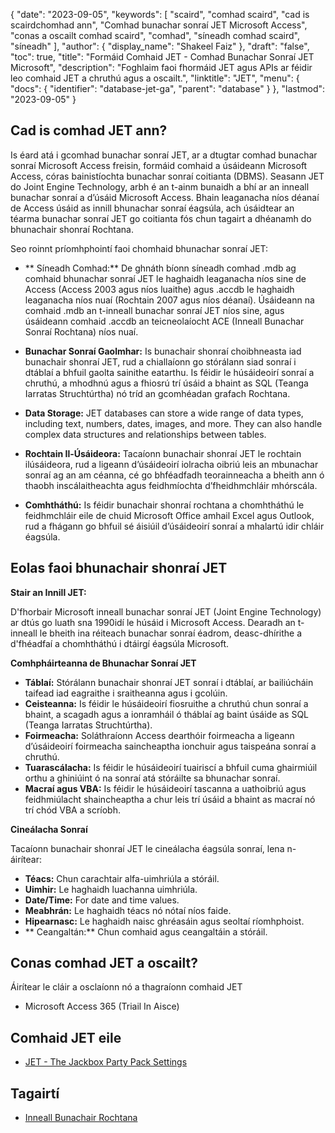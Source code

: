 {
  "date": "2023-09-05",
  "keywords": [
"scaird",
"comhad scaird",
"cad is scairdchomhad ann",
"Comhad bunachar sonraí JET Microsoft Access",
"conas a oscailt comhad scaird",
"comhad",
"síneadh comhad scaird",
"síneadh"
],
  "author": {
    "display_name": "Shakeel Faiz"
},
  "draft": "false",
  "toc": true,
  "title": "Formáid Comhaid JET - Comhad Bunachar Sonraí JET Microsoft",
  "description": "Foghlaim faoi fhormáid JET agus APIs ar féidir leo comhaid JET a chruthú agus a oscailt.",
  "linktitle": "JET",
  "menu": {
    "docs": {
      "identifier": "database-jet-ga",
      "parent": "database"
}
},
  "lastmod": "2023-09-05"
}

## Cad is comhad JET ann?

Is éard atá i gcomhad bunachar sonraí JET, ar a dtugtar comhad bunachar sonraí Microsoft Access freisin, formáid comhaid a úsáideann Microsoft Access, córas bainistíochta bunachar sonraí coitianta (DBMS). Seasann JET do Joint Engine Technology, arbh é an t-ainm bunaidh a bhí ar an inneall bunachar sonraí a d’úsáid Microsoft Access. Bhain leaganacha níos déanaí de Access úsáid as innill bhunachar sonraí éagsúla, ach úsáidtear an téarma bunachar sonraí JET go coitianta fós chun tagairt a dhéanamh do bhunachair shonraí Rochtana.

Seo roinnt príomhphointí faoi chomhaid bhunachar sonraí JET:

- ** Síneadh Comhad:** De ghnáth bíonn síneadh comhad .mdb ag comhaid bhunachar sonraí JET le haghaidh leaganacha níos sine de Access (Access 2003 agus níos luaithe) agus .accdb le haghaidh leaganacha níos nuaí (Rochtain 2007 agus níos déanaí). Úsáideann na comhaid .mdb an t-inneall bunachar sonraí JET níos sine, agus úsáideann comhaid .accdb an teicneolaíocht ACE (Inneall Bunachar Sonraí Rochtana) níos nuaí.

- **Bunachar Sonraí Gaolmhar:** Is bunachair shonraí choibhneasta iad bunachair shonraí JET, rud a chiallaíonn go stórálann siad sonraí i dtáblaí a bhfuil gaolta sainithe eatarthu. Is féidir le húsáideoirí sonraí a chruthú, a mhodhnú agus a fhiosrú trí úsáid a bhaint as SQL (Teanga Iarratas Struchtúrtha) nó tríd an gcomhéadan grafach Rochtana.

- **Data Storage:** JET databases can store a wide range of data types, including text, numbers, dates, images, and more. They can also handle complex data structures and relationships between tables.

- **Rochtain Il-Úsáideora:** Tacaíonn bunachair shonraí JET le rochtain ilúsáideora, rud a ligeann d’úsáideoirí iolracha oibriú leis an mbunachar sonraí ag an am céanna, cé go bhféadfadh teorainneacha a bheith ann ó thaobh inscálaitheachta agus feidhmíochta d’fheidhmchláir mhórscála.

- **Comhtháthú:** Is féidir bunachair shonraí rochtana a chomhtháthú le feidhmchláir eile de chuid Microsoft Office amhail Excel agus Outlook, rud a fhágann go bhfuil sé áisiúil d’úsáideoirí sonraí a mhalartú idir chláir éagsúla.

## Eolas faoi bhunachair shonraí JET

**Stair an Innill JET:**

D'fhorbair Microsoft inneall bunachar sonraí JET (Joint Engine Technology) ar dtús go luath sna 1990idí le húsáid i Microsoft Access. Dearadh an t-inneall le bheith ina réiteach bunachar sonraí éadrom, deasc-dhírithe a d'fhéadfaí a chomhtháthú i dtáirgí éagsúla Microsoft.

**Comhpháirteanna de Bhunachar Sonraí JET**

- **Táblaí:** Stórálann bunachair shonraí JET sonraí i dtáblaí, ar bailiúcháin taifead iad eagraithe i sraitheanna agus i gcolúin.
- **Ceisteanna:** Is féidir le húsáideoirí fiosruithe a chruthú chun sonraí a bhaint, a scagadh agus a ionramháil ó tháblaí ag baint úsáide as SQL (Teanga Iarratas Struchtúrtha).
- **Foirmeacha:** Soláthraíonn Access dearthóir foirmeacha a ligeann d’úsáideoirí foirmeacha saincheaptha ionchuir agus taispeána sonraí a chruthú.
- **Tuarascálacha:** Is féidir le húsáideoirí tuairiscí a bhfuil cuma ghairmiúil orthu a ghiniúint ó na sonraí atá stóráilte sa bhunachar sonraí.
- **Macraí agus VBA:** Is féidir le húsáideoirí tascanna a uathoibriú agus feidhmiúlacht shaincheaptha a chur leis trí úsáid a bhaint as macraí nó trí chód VBA a scríobh.

**Cineálacha Sonraí**

Tacaíonn bunachair shonraí JET le cineálacha éagsúla sonraí, lena n-áirítear:

- **Téacs:** Chun carachtair alfa-uimhriúla a stóráil.
- **Uimhir:** Le haghaidh luachanna uimhriúla.
- **Date/Time:** For date and time values.
- **Meabhrán:** Le haghaidh téacs nó nótaí níos faide.
- **Hipearnasc:** Le haghaidh naisc ghréasáin agus seoltaí ríomhphoist.
- ** Ceangaltán:** Chun comhaid agus ceangaltáin a stóráil.

## Conas comhad JET a oscailt?

Áirítear le cláir a osclaíonn nó a thagraíonn comhaid JET

- Microsoft Access 365 (Triail In Aisce)

## Comhaid JET eile

- [JET - The Jackbox Party Pack Settings](/settings/jet/)


## Tagairtí
* [Inneall Bunachair Rochtana]( https://en.wikipedia.org/wiki/Access_Database_Engine)


